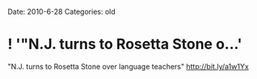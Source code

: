 Date: 2010-6-28
Categories: old

# ! '"N.J. turns to Rosetta Stone o...'

"N.J. turns to Rosetta Stone over language teachers"  <a href="http://bit.ly/a1w1Yx" rel="nofollow">http://bit.ly/a1w1Yx</a>
